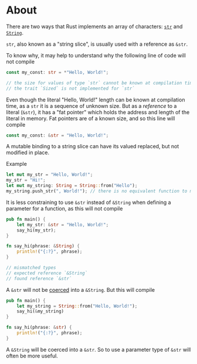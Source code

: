 # About

There are two ways that Rust implements an array of characters: [`str`][str] and [`String`][String].

`str`, also known as a "string slice", is usually used with a reference as `&str`.

To know why, it may help to understand why the following line of code will not compile

```rust
const my_const: str = *"Hello, World!";

// the size for values of type `str` cannot be known at compilation time
// the trait `Sized` is not implemented for `str`
```

Even though the literal "Hello, World!" length can be known at compilation time, as a `str` it is a sequence of unknown size.
But as a _reference_ to a literal (`&str`), it has a "fat pointer" which holds the address and length of the literal in memory.
Fat pointers are of a known size, and so this line will compile

```rust
const my_const: &str = "Hello, World!";
```

A mutable binding to a string slice can have its valued replaced, but not modified in place.

Example

```rust
let mut my_str = "Hello, World!";
my_str = "Hi!";
let mut my_string: String = String::from("Hello");
my_string.push_str(", World!"); // there is no equivalent function to modify &str
```

It is less constraining to use `&str` instead of `&String` when defining a parameter for a function, as this will not compile

```rust
pub fn main() {
    let my_str: &str = "Hello, World!";
    say_hi(my_str);
}

fn say_hi(phrase: &String) {
    println!("{:?}", phrase);
}

// mismatched types
// expected reference `&String`
// found reference `&str`
```

A `&str` will not be [coerced][coercion] into a `&String`. But this will compile

```rust
pub fn main() {
    let my_string = String::from("Hello, World!");
    say_hi(&my_string)
}

fn say_hi(phrase: &str) {
    println!("{:?}", phrase);
}
```

A `&String` will be coerced into a `&str`. So to use a parameter type of `&str` will often be more useful.

[str]: https://doc.rust-lang.org/std/primitive.str.html
[String]: https://doc.rust-lang.org/std/string/struct.String.html
[coercion]: https://doc.rust-lang.org/reference/type-coercions.html
